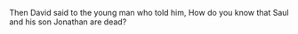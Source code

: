 Then David said to the young man who told him, How do you know that Saul and his son Jonathan are dead?
